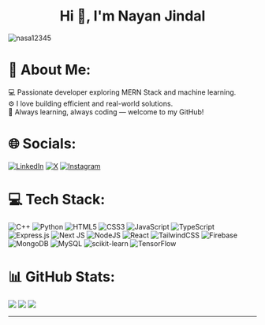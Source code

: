 <h1 align="center">Hi 👋, I'm Nayan Jindal</h1>

<p align="left"> <img src="https://komarev.com/ghpvc/?username=nasa12345&label=Profile%20views&color=0e75b6&style=flat" alt="nasa12345" /> </p>

# 💫 About Me:
💻 Passionate developer exploring MERN Stack and machine learning.</br>
⚙️ I love building efficient and real-world solutions.</br>
🚀 Always learning, always coding — welcome to my GitHub!

# 🌐 Socials:
[![LinkedIn](https://img.shields.io/badge/LinkedIn-%230077B5.svg?logo=linkedin&logoColor=white)](https://linkedin.com/in/nayan-jindal) [![X](https://img.shields.io/badge/X-black.svg?logo=X&logoColor=white)](https://x.com/jindal__nayan) [![Instagram](https://img.shields.io/badge/Instagram-%23E4405F.svg?logo=Instagram&logoColor=white)](https://instagram.com/jindal_nayan) 

# 💻 Tech Stack:
![C++](https://img.shields.io/badge/c++-%2300599C.svg?style=for-the-badge&logo=c%2B%2B&logoColor=white) ![Python](https://img.shields.io/badge/python-3670A0?style=for-the-badge&logo=python&logoColor=ffdd54) ![HTML5](https://img.shields.io/badge/html5-%23E34F26.svg?style=for-the-badge&logo=html5&logoColor=white) ![CSS3](https://img.shields.io/badge/css3-%231572B6.svg?style=for-the-badge&logo=css3&logoColor=white) ![JavaScript](https://img.shields.io/badge/javascript-%23323330.svg?style=for-the-badge&logo=javascript&logoColor=%23F7DF1E) ![TypeScript](https://img.shields.io/badge/typescript-%23007ACC.svg?style=for-the-badge&logo=typescript&logoColor=white) ![Express.js](https://img.shields.io/badge/express.js-%23404d59.svg?style=for-the-badge&logo=express&logoColor=%2361DAFB) ![Next JS](https://img.shields.io/badge/Next-black?style=for-the-badge&logo=next.js&logoColor=white) ![NodeJS](https://img.shields.io/badge/node.js-6DA55F?style=for-the-badge&logo=node.js&logoColor=white) ![React](https://img.shields.io/badge/react-%2320232a.svg?style=for-the-badge&logo=react&logoColor=%2361DAFB) ![TailwindCSS](https://img.shields.io/badge/tailwindcss-%2338B2AC.svg?style=for-the-badge&logo=tailwind-css&logoColor=white) ![Firebase](https://img.shields.io/badge/firebase-a08021?style=for-the-badge&logo=firebase&logoColor=ffcd34) ![MongoDB](https://img.shields.io/badge/MongoDB-%234ea94b.svg?style=for-the-badge&logo=mongodb&logoColor=white) ![MySQL](https://img.shields.io/badge/mysql-4479A1.svg?style=for-the-badge&logo=mysql&logoColor=white) ![scikit-learn](https://img.shields.io/badge/scikit--learn-%23F7931E.svg?style=for-the-badge&logo=scikit-learn&logoColor=white) ![TensorFlow](https://img.shields.io/badge/TensorFlow-%23FF6F00.svg?style=for-the-badge&logo=TensorFlow&logoColor=white)
# 📊 GitHub Stats:
![](https://github-readme-stats.vercel.app/api?username=NASA12345&theme=default&hide_border=false&include_all_commits=false&count_private=false)
![](https://github-readme-stats.vercel.app/api/top-langs/?username=NASA12345&theme=default&hide_border=false&include_all_commits=false&count_private=false&layout=compact)
![](https://nirzak-streak-stats.vercel.app/?user=NASA12345&theme=default&hide_border=false)

---

